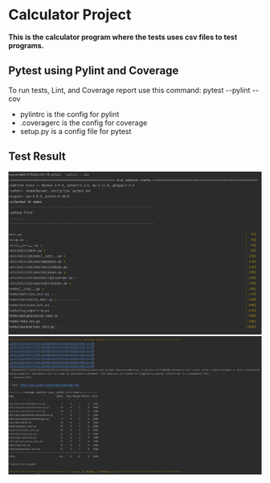 # Calculator Project

**This is the calculator program where the tests uses csv files to test programs.**

## Pytest using Pylint and Coverage
To run tests, Lint, and Coverage report use this command:
pytest  --pylint --cov
* pylintrc is the config for pylint
* .coveragerc is the config for coverage 
* setup.py is a config file for pytest
## Test Result
![Test Result](images/test_result_1.png)
![Test Result](images/test_result_2.png)